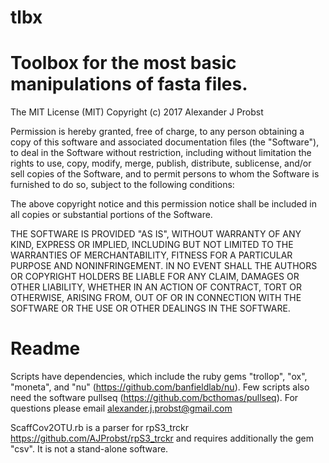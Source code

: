 # tlbx
# Toolbox for the most basic manipulations of fasta files.

The MIT License (MIT)
Copyright (c) 2017 Alexander J Probst

Permission is hereby granted, free of charge, to any person obtaining a copy of this software and associated documentation files (the "Software"), to deal in the Software without restriction, including without limitation the rights to use, copy, modify, merge, publish, distribute, sublicense, and/or sell copies of the Software, and to permit persons to whom the Software is furnished to do so, subject to the following conditions:

The above copyright notice and this permission notice shall be included in all copies or substantial portions of the Software.

THE SOFTWARE IS PROVIDED "AS IS", WITHOUT WARRANTY OF ANY KIND, EXPRESS OR IMPLIED, INCLUDING BUT NOT LIMITED TO THE WARRANTIES OF MERCHANTABILITY, FITNESS FOR A PARTICULAR PURPOSE AND NONINFRINGEMENT. IN NO EVENT SHALL THE AUTHORS OR COPYRIGHT HOLDERS BE LIABLE FOR ANY CLAIM, DAMAGES OR OTHER LIABILITY, WHETHER IN AN ACTION OF CONTRACT, TORT OR OTHERWISE, ARISING FROM, OUT OF OR IN CONNECTION WITH THE SOFTWARE OR THE USE OR OTHER DEALINGS IN THE SOFTWARE.


# Readme
Scripts have dependencies, which include the ruby gems "trollop", "ox", "moneta", and "nu" (https://github.com/banfieldlab/nu).
Few scripts also need the software pullseq (https://github.com/bcthomas/pullseq).
For questions please email alexander.j.probst@gmail.com

ScaffCov2OTU.rb is a parser for rpS3_trckr https://github.com/AJProbst/rpS3_trckr and requires additionally the gem "csv". It is not a stand-alone software.
